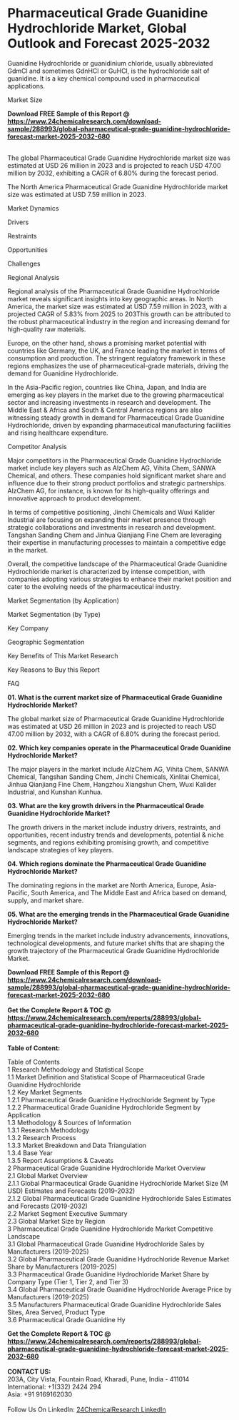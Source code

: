 <h1>Pharmaceutical Grade Guanidine Hydrochloride Market, Global Outlook and Forecast 2025-2032</h1><p>Guanidine Hydrochloride or guanidinium chloride, usually abbreviated GdmCl and sometimes GdnHCl or GuHCl, is the hydrochloride salt of guanidine. It is a key chemical compound used in pharmaceutical applications.</p><p>
Market Size</p><p>
</p><div><b>Download FREE Sample of this Report @ 
            <a href="https://www.24chemicalresearch.com/download-sample/288993/global-pharmaceutical-grade-guanidine-hydrochloride-forecast-market-2025-2032-680">
            https://www.24chemicalresearch.com/download-sample/288993/global-pharmaceutical-grade-guanidine-hydrochloride-forecast-market-2025-2032-680</a></b></div><br><p>The global Pharmaceutical Grade Guanidine Hydrochloride market size was estimated at USD 26 million in 2023 and is projected to reach USD 47.00 million by 2032, exhibiting a CAGR of 6.80% during the forecast period.</p><p>
</p><p>The North America Pharmaceutical Grade Guanidine Hydrochloride market size was estimated at USD 7.59 million in 2023.</p><p>
Market Dynamics</p><p>
Drivers</p><p>
</p><p>
Restraints</p><p>
</p><p>
Opportunities</p><p>
</p><p>
Challenges</p><p>
</p><p>
Regional Analysis</p><p>
</p><p>Regional analysis of the Pharmaceutical Grade Guanidine Hydrochloride market reveals significant insights into key geographic areas. In North America, the market size was estimated at USD 7.59 million in 2023, with a projected CAGR of 5.83% from 2025 to 203This growth can be attributed to the robust pharmaceutical industry in the region and increasing demand for high-quality raw materials.</p><p>
</p><p>Europe, on the other hand, shows a promising market potential with countries like Germany, the UK, and France leading the market in terms of consumption and production. The stringent regulatory framework in these regions emphasizes the use of pharmaceutical-grade materials, driving the demand for Guanidine Hydrochloride.</p><p>
</p><p>In the Asia-Pacific region, countries like China, Japan, and India are emerging as key players in the market due to the growing pharmaceutical sector and increasing investments in research and development. The Middle East &amp; Africa and South &amp; Central America regions are also witnessing steady growth in demand for Pharmaceutical Grade Guanidine Hydrochloride, driven by expanding pharmaceutical manufacturing facilities and rising healthcare expenditure.</p><p>
Competitor Analysis</p><p>
</p><p>Major competitors in the Pharmaceutical Grade Guanidine Hydrochloride market include key players such as AlzChem AG, Vihita Chem, SANWA Chemical, and others. These companies hold significant market share and influence due to their strong product portfolios and strategic partnerships. AlzChem AG, for instance, is known for its high-quality offerings and innovative approach to product development.</p><p>
</p><p>In terms of competitive positioning, Jinchi Chemicals and Wuxi Kalider Industrial are focusing on expanding their market presence through strategic collaborations and investments in research and development. Tangshan Sanding Chem and Jinhua Qianjiang Fine Chem are leveraging their expertise in manufacturing processes to maintain a competitive edge in the market.</p><p>
</p><p>Overall, the competitive landscape of the Pharmaceutical Grade Guanidine Hydrochloride market is characterized by intense competition, with companies adopting various strategies to enhance their market position and cater to the evolving needs of the pharmaceutical industry.</p><p>
Market Segmentation (by Application)</p><p>
</p><p>
Market Segmentation (by Type)</p><p>
</p><p>
Key Company</p><p>
</p><p>
Geographic Segmentation</p><p>
</p><p>
Key Benefits of This Market Research</p><p>
</p><p>
Key Reasons to Buy this Report</p><p>
</p><p>
FAQ</p><p>
<strong>01. What is the current market size of Pharmaceutical Grade Guanidine Hydrochloride Market?</strong></p><p>
</p><p>The global market size of Pharmaceutical Grade Guanidine Hydrochloride was estimated at USD 26 million in 2023 and is projected to reach USD 47.00 million by 2032, with a CAGR of 6.80% during the forecast period.</p><p>
<strong>02. Which key companies operate in the Pharmaceutical Grade Guanidine Hydrochloride Market?</strong></p><p>
</p><p>The major players in the market include AlzChem AG, Vihita Chem, SANWA Chemical, Tangshan Sanding Chem, Jinchi Chemicals, Xinlitai Chemical, Jinhua Qianjiang Fine Chem, Hangzhou Xiangshun Chem, Wuxi Kalider Industrial, and Kunshan Kunhua.</p><p>
<strong>03. What are the key growth drivers in the Pharmaceutical Grade Guanidine Hydrochloride Market?</strong></p><p>
</p><p>The growth drivers in the market include industry drivers, restraints, and opportunities, recent industry trends and developments, potential &amp; niche segments, and regions exhibiting promising growth, and competitive landscape strategies of key players.</p><p>
<strong>04. Which regions dominate the Pharmaceutical Grade Guanidine Hydrochloride Market?</strong></p><p>
</p><p>The dominating regions in the market are North America, Europe, Asia-Pacific, South America, and The Middle East and Africa based on demand, supply, and market share.</p><p>
<strong>05. What are the emerging trends in the Pharmaceutical Grade Guanidine Hydrochloride Market?</strong></p><p>
</p><p>Emerging trends in the market include industry advancements, innovations, technological developments, and future market shifts that are shaping the growth trajectory of the Pharmaceutical Grade Guanidine Hydrochloride Market.</p><div><b>Download FREE Sample of this Report @ 
            <a href="https://www.24chemicalresearch.com/download-sample/288993/global-pharmaceutical-grade-guanidine-hydrochloride-forecast-market-2025-2032-680">
            https://www.24chemicalresearch.com/download-sample/288993/global-pharmaceutical-grade-guanidine-hydrochloride-forecast-market-2025-2032-680</a></b></div><br><div><b>Get the Complete Report & TOC @ 
            <a href="https://www.24chemicalresearch.com/reports/288993/global-pharmaceutical-grade-guanidine-hydrochloride-forecast-market-2025-2032-680">
            https://www.24chemicalresearch.com/reports/288993/global-pharmaceutical-grade-guanidine-hydrochloride-forecast-market-2025-2032-680</a></b></div><br>
            <b>Table of Content:</b><p>Table of Contents<br />
1 Research Methodology and Statistical Scope<br />
1.1 Market Definition and Statistical Scope of Pharmaceutical Grade Guanidine Hydrochloride<br />
1.2 Key Market Segments<br />
1.2.1 Pharmaceutical Grade Guanidine Hydrochloride Segment by Type<br />
1.2.2 Pharmaceutical Grade Guanidine Hydrochloride Segment by Application<br />
1.3 Methodology & Sources of Information<br />
1.3.1 Research Methodology<br />
1.3.2 Research Process<br />
1.3.3 Market Breakdown and Data Triangulation<br />
1.3.4 Base Year<br />
1.3.5 Report Assumptions & Caveats<br />
2 Pharmaceutical Grade Guanidine Hydrochloride Market Overview<br />
2.1 Global Market Overview<br />
2.1.1 Global Pharmaceutical Grade Guanidine Hydrochloride Market Size (M USD) Estimates and Forecasts (2019-2032)<br />
2.1.2 Global Pharmaceutical Grade Guanidine Hydrochloride Sales Estimates and Forecasts (2019-2032)<br />
2.2 Market Segment Executive Summary<br />
2.3 Global Market Size by Region<br />
3 Pharmaceutical Grade Guanidine Hydrochloride Market Competitive Landscape<br />
3.1 Global Pharmaceutical Grade Guanidine Hydrochloride Sales by Manufacturers (2019-2025)<br />
3.2 Global Pharmaceutical Grade Guanidine Hydrochloride Revenue Market Share by Manufacturers (2019-2025)<br />
3.3 Pharmaceutical Grade Guanidine Hydrochloride Market Share by Company Type (Tier 1, Tier 2, and Tier 3)<br />
3.4 Global Pharmaceutical Grade Guanidine Hydrochloride Average Price by Manufacturers (2019-2025)<br />
3.5 Manufacturers Pharmaceutical Grade Guanidine Hydrochloride Sales Sites, Area Served, Product Type<br />
3.6 Pharmaceutical Grade Guanidine Hy</p><div><b>Get the Complete Report & TOC @ 
            <a href="https://www.24chemicalresearch.com/reports/288993/global-pharmaceutical-grade-guanidine-hydrochloride-forecast-market-2025-2032-680">
            https://www.24chemicalresearch.com/reports/288993/global-pharmaceutical-grade-guanidine-hydrochloride-forecast-market-2025-2032-680</a></b></div><br><b>CONTACT US:</b><br>
            203A, City Vista, Fountain Road, Kharadi, Pune, India - 411014<br>
            International: +1(332) 2424 294<br>
            Asia: +91 9169162030 <br><br>
            Follow Us On LinkedIn: <a href="https://www.linkedin.com/company/24chemicalresearch/">24ChemicalResearch LinkedIn</a>